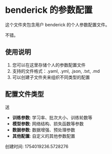 # benderick 的参数配置

这个文件夹包含用户 benderick 的个人参数配置文件。

不错。

## 使用说明

1. 您可以在这里存储个人的参数配置文件
2. 支持的文件格式：.yaml, .yml, .json, .txt, .md
3. 可以创建子文件夹来组织不同类型的配置

## 配置文件类型
送
- **训练参数**: 学习率、批次大小、训练轮数等
- **模型参数**: 网络结构、损失函数等参数
- **数据参数**: 数据增强、预处理参数
- **其他配置**: 自定义的其他参数配置

创建时间: 1754019236.5728276
